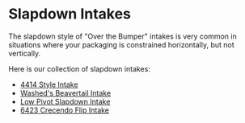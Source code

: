 <meta property="og:title" content="Slapdown Intake CAD Examples">
<meta property="og:type" content="website">
<meta property="og:url" content="https://www.frcdesign.org/cad-examples/intake/slapdown/">
<meta property="og:image" content="https://www.frcdesign.org/img/cad-examples/intake/slapdown/6423crecendo.webp">
<meta name="theme-color" content="#4CAE4F">
<meta name="twitter:card" content="summary_large_image">

# Slapdown Intakes

The slapdown style of "Over the Bumper" intakes is very common in situations where your packaging is constrained horizontally, but not vertically.

Here is our collection of slapdown intakes:

- [4414 Style Intake](examples/4414style.md)
- [Washed's Beavertail Intake](examples/washed.md)
- [Low Pivot Slapdown Intake](examples/low.md)
- [6423 Crecendo Flip Intake](examples/6423otb.md)

<br>